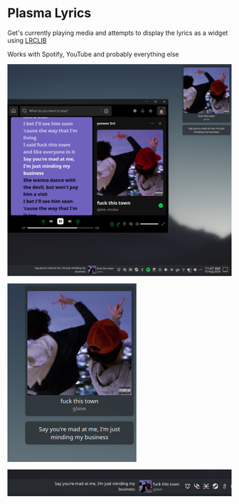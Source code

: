 # Plasma Lyrics

Get's currently playing media and attempts to display the lyrics as a widget using [LRCLIB](https://lrclib.net)

Works with Spotify, YouTube and probably everything else

![Example 3](./example3.png)

![Example 2](./example2.png)

![Example 1](./example1.png)